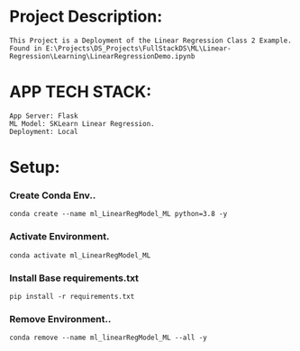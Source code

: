 # Project Description:
    This Project is a Deployment of the Linear Regression Class 2 Example. 
    Found in E:\Projects\DS_Projects\FullStackDS\ML\Linear-Regression\Learning\LinearRegressionDemo.ipynb

# APP TECH STACK:
    App Server: Flask
    ML Model: SKLearn Linear Regression.
    Deployment: Local

# Setup:

### Create Conda Env..
```
conda create --name ml_LinearRegModel_ML python=3.8 -y
```

### Activate Environment.
```
conda activate ml_LinearRegModel_ML
```

### Install Base requirements.txt
```
pip install -r requirements.txt
```

### Remove Environment..
```
conda remove --name ml_linearRegModel_ML --all -y
```

